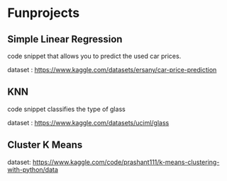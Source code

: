 # Funprojects

## Simple Linear Regression
code snippet that allows you to predict the used car prices.

dataset : https://www.kaggle.com/datasets/ersany/car-price-prediction

## KNN
code snippet classifies the type of glass

dataset : https://www.kaggle.com/datasets/uciml/glass

## Cluster K Means

dataset: https://www.kaggle.com/code/prashant111/k-means-clustering-with-python/data
